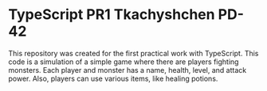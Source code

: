 # TypeScript PR1 Tkachyshchen PD-42
This repository was created for the first practical work with TypeScript. This code is a simulation of a simple game where there are players fighting monsters. Each player and monster has a name, health, level, and attack power. Also, players can use various items, like healing potions. 
